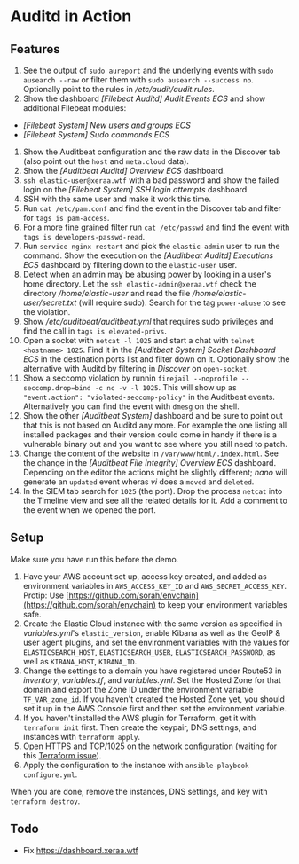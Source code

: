 # Auditd in Action



## Features

1. See the output of `sudo aureport` and the underlying events with `sudo ausearch --raw` or filter them with `sudo ausearch --success no`. Optionally point to the rules in */etc/audit/audit.rules*.
1. Show the dashboard *[Filebeat Auditd] Audit Events ECS* and show additional Filebeat modules:
  * *[Filebeat System] New users and groups ECS*
  * *[Filebeat System] Sudo commands ECS*
1. Show the Auditbeat configuration and the raw data in the Discover tab (also point out the `host` and `meta.cloud` data).
1. Show the *[Auditbeat Auditd] Overview ECS* dashboard.
1. `ssh elastic-user@xeraa.wtf` with a bad password and show the failed login on the *[Filebeat System] SSH login attempts* dashboard.
1. SSH with the same user and make it work this time.
1. Run `cat /etc/pam.conf` and find the event in the Discover tab and filter for `tags is pam-access`.
1. For a more fine grained filter run `cat /etc/passwd` and find the event with `tags is developers-passwd-read`.
1. Run `service nginx restart` and pick the `elastic-admin` user to run the command. Show the execution on the *[Auditbeat Auditd] Executions ECS* dashboard by filtering down to the `elastic-user` user.
1. Detect when an admin may be abusing power by looking in a user's home directory. Let the `ssh elastic-admin@xeraa.wtf` check the directory */home/elastic-user* and read the file */home/elastic-user/secret.txt* (will require sudo). Search for the tag `power-abuse` to see the violation.
1. Show */etc/auditbeat/auditbeat.yml* that requires sudo privileges and find the call in `tags is elevated-privs`.
1. Open a socket with `netcat -l 1025` and start a chat with `telnet <hostname> 1025`. Find it in the *[Auditbeat System] Socket Dashboard ECS* in the destination ports list and filter down on it. Optionally show the alternative with Auditd by filtering in *Discover* on `open-socket`.
1. Show a seccomp violation by runnin `firejail --noprofile --seccomp.drop=bind -c nc -v -l 1025`. This will show up as `"event.action": "violated-seccomp-policy"` in the Auditbeat events. Alternatively you can find the event with `dmesg` on the shell.
1. Show the other *[Auditbeat System]* dashboard and be sure to point out that this is not based on Auditd any more. For example the one listing all installed packages and their version could come in handy if there is a vulnerable binary out and you want to see where you still need to patch.
1. Change the content of the website in `/var/www/html/.index.html`. See the change in the *[Auditbeat File Integrity] Overview ECS* dashboard. Depending on the editor the actions might be slightly different; *nano* will generate an `updated` event wheras *vi* does a `moved` and `deleted`.
1. In the SIEM tab search for `1025` (the port). Drop the process `netcat` into the Timeline view and see all the related details for it. Add a comment to the event when we opened the port.



## Setup

Make sure you have run this before the demo.

1. Have your AWS account set up, access key created, and added as environment variables in `AWS_ACCESS_KEY_ID` and `AWS_SECRET_ACCESS_KEY`. Protip: Use [https://github.com/sorah/envchain](https://github.com/sorah/envchain) to keep your environment variables safe.
1. Create the Elastic Cloud instance with the same version as specified in *variables.yml*'s `elastic_version`, enable Kibana as well as the GeoIP & user agent plugins, and set the environment variables with the values for `ELASTICSEARCH_HOST`, `ELASTICSEARCH_USER`, `ELASTICSEARCH_PASSWORD`, as well as `KIBANA_HOST`, `KIBANA_ID`.
1. Change the settings to a domain you have registered under Route53 in *inventory*, *variables.tf*, and *variables.yml*. Set the Hosted Zone for that domain and export the Zone ID under the environment variable `TF_VAR_zone_id`. If you haven't created the Hosted Zone yet, you should set it up in the AWS Console first and then set the environment variable.
1. If you haven't installed the AWS plugin for Terraform, get it with `terraform init` first. Then create the keypair, DNS settings, and instances with `terraform apply`.
1. Open HTTPS and TCP/1025 on the network configuration (waiting for this [Terraform issue](https://github.com/terraform-providers/terraform-provider-aws/issues/700)).
1. Apply the configuration to the instance with `ansible-playbook configure.yml`.

When you are done, remove the instances, DNS settings, and key with `terraform destroy`.



## Todo

* Fix https://dashboard.xeraa.wtf

